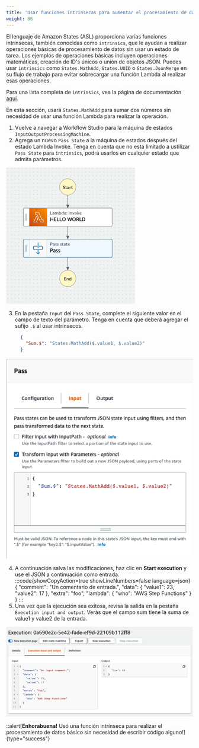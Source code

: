 ```yaml
---
title: 'Usar funciones intrínsecas para aumentar el procesamiento de datos'
weight: 86
---
```


El lenguaje de Amazon States (ASL) proporciona varias funciones intrínsecas, también conocidas como `intrinsics`, que le ayudan a realizar operaciones básicas de procesamiento de datos sin usar un estado de tarea.
Los ejemplos de operaciones básicas incluyen operaciones matemáticas, creación de ID's únicos o unión de objetos JSON. Puedes usar `intrinsics` como `States.MathAdd`, `States.UUID` o `States.JsonMerge` en su flujo de trabajo para evitar sobrecargar una función Lambda al realizar esas operaciones.

Para una lista completa de `intrinsics`, vea la página de documentación [aquí](https://docs.aws.amazon.com/step-functions/latest/dg/amazon-states-language-intrinsic-functions.html).

En esta sección, usará `States.MathAdd` para sumar dos números sin necesidad de usar una función Lambda para realizar la operación.
1. Vuelve a navegar a Workflow Studio para la máquina de estados `InputOutputProcessingMachine`.
2. Agrega un nuevo `Pass State` a la máquina de estados después del estado Lambda Invoke. Tenga en cuenta que no está limitado a ustilizar `Pass State` para `intrinsics`, podrá usarlos en cualquier estado que admita parámetros.

![Pass State Input](/static/img/module-6/pass-state-diagram.png)

3. En la pestaña `Input` del `Pass State`, complete el siguiente valor en el campo de texto del parámetro. Tenga en cuenta que deberá agregar el sufijo `.$` al usar intrínsecos.
    ```json
      {
        "Sum.$": "States.MathAdd($.value1, $.value2)"
      }
    ```

![Pass State Input](/static/img/module-6/pass-state-input-intrinsic.png)

4. A continuación salva  las modificaciones, haz clic en **Start execution** y use el JSON a continuación como entrada.
:::code{showCopyAction=true showLineNumbers=false language=json}
{
   "comment": "Un comentario de entrada.",
   "data": {
      "value1": 23,
      "value2": 17
   },
   "extra": "foo",
   "lambda": {
      "who": "AWS Step Functions"
   }
}
:::
5. Una vez que la ejecución sea exitosa, revisa la salida en la pestaña `Execution input and output`. Verás que el campo sum tiene la suma de value1 y value2 de la entrada.

![Execution Output](/static/img/module-6/intrinsic-execution-output.png)

::alert[**Enhorabuena!** Usó una función intrínseca para realizar el procesamiento de datos básico sin necesidad de escribir código alguno!]{type="success"}

